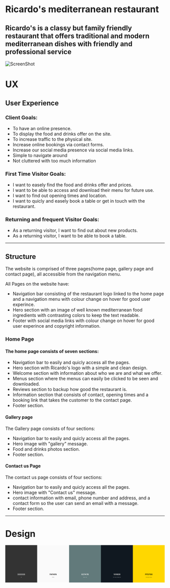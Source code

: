 # Ricardo's mediterranean restaurant 

## Ricardo's is a classy but family friendly restaurant that offers traditional and modern mediterranean dishes with friendly and professional service ##


![ScreenShot](./assets/readme-images/Ami-Responsive.png)

# UX #

## User Experience ##


 ### Client Goals: ###

  * To have an online presence.
  * To display the food and drinks offer on the site.
  * To increase traffic to the physical site.
  * Increase online bookings via contact forms.
  * Increase our social media presence via social media links. 
  * Simple to navigate around
  * Not cluttered with too much information


### First Time Visitor Goals:
 
  * I want to easely find the food and drinks offer and prices.
  * I want to be able to access and download their menu for future use.
  * I want to find out opening times and location.
  * I want to quicly and easely book a table or get in touch with the restaurant.

### Returning and frequent Visitor Goals:

  * As a returning visitor, I want to find out about new products.
  * As a returning visitor, I want to be able to book a table.

___

## Structure ##

 The website is comprised of three pages(home page, gallery page and contact page), all accessible from the navigation menu.

  All Pages on the website have:
    
 * Navigation bar consisting of the restaurant logo linked to the home page and a navigation menu with colour change on hover for good user experince.
 * Hero section with an image of well known mediterranean food ingredients with contrasting colors to keep the text readable.
 * Footer with social media links with colour change on hover for good user experince and copyright information.

      
### Home Page

 #### The home page consists of seven sections:

 * Navigation bar to easily and quicly access all the pages.
 * Hero section with Ricardo's logo with a simple and clean design. 
 * Welcome section with information about who we are and what we offer.
 * Menus section where the menus can easily be clicked to be seen and downloaded.
 * Reviews section to backup how good the restaurant is.
 * Information section that consists of contact, opening times and a booking link that takes the customer to the contact page.
 * Footer section.

#### Gallery page

 The Gallery page consists of four sections:

 * Navigation bar to easily and quicly access all the pages.
 * Hero image with "gallery" message. 
 * Food and drinks photos section.
 * Footer section.

    
#### Contact us Page

 The contact us page consists of four  sections:

 * Navigation bar to easily and quicly access all the pages.
 * Hero image with "Contact us" message. 
 * contact information with email, phone number and address, and a contact form so the user can send an email with a message.
 * Footer section.

___

# Design

![ScreenShot](assets/readme-images/colour-pallete.png)

